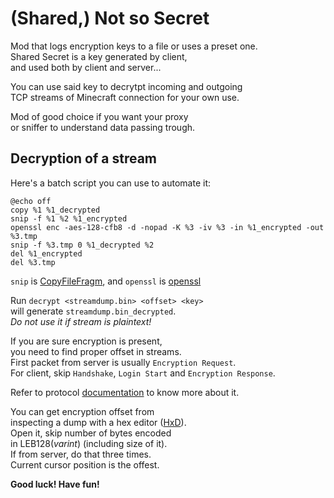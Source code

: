 
# \(Shared,) Not so Secret

Mod that logs encryption keys to a file or uses a preset one.  
Shared Secret is a key generated by client,  
and used both by client and server...  

You can use said key to decrytpt incoming and outgoing  
TCP streams of Minecraft connection for your own use.  

Mod of good choice if you want your proxy  
or sniffer to understand data passing trough.  

## Decryption of a stream

Here's a batch script you can use to automate it:  

    @echo off
    copy %1 %1_decrypted
    snip -f %1 %2 %1_encrypted
    openssl enc -aes-128-cfb8 -d -nopad -K %3 -iv %3 -in %1_encrypted -out %3.tmp
    snip -f %3.tmp 0 %1_decrypted %2
    del %1_encrypted
    del %3.tmp

`snip` is [CopyFileFragm](https://software.muzychenko.net/en/copy-file-fragment/), and `openssl` is [openssl](https://www.openssl.org/)  

Run `decrypt <streamdump.bin> <offset> <key>`  
will generate `streamdump.bin_decrypted`.  
*Do not use it if stream is plaintext!*  

If you are sure encryption is present,  
you need to find proper offset in streams.  
First packet  from server is usually `Encryption Request`.  
For client, skip `Handshake`, `Login Start` and `Encryption Response`.  

Refer to protocol [documentation](https://wiki.vg/Protocol#Login) to know more about it.  

You can get encryption offset from  
inspecting a dump with a hex editor ([HxD](https://mh-nexus.de/en/hxd/)).  
Open it, skip number of bytes encoded  
in LEB128(*varint*) (including size of it).  
If from server, do that three times.  
Current cursor position is the offest.  

**Good luck! Have fun!**
